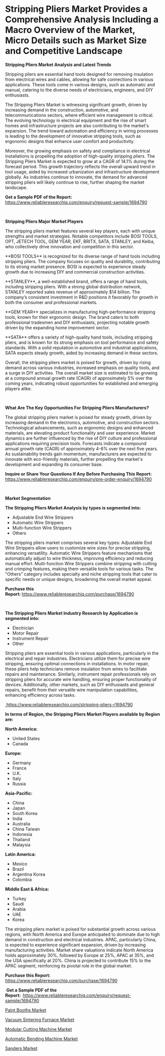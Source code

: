 <p><h1>Stripping Pliers Market Provides a Comprehensive Analysis Including a Macro Overview of the Market, Micro Details such as Market Size and Competitive Landscape</h1></p><p><strong>Stripping Pliers Market Analysis and Latest Trends</strong></p>
<p><p>Stripping pliers are essential hand tools designed for removing insulation from electrical wires and cables, allowing for safe connections in various applications. These tools come in various designs, such as automatic and manual, catering to the diverse needs of electricians, engineers, and DIY enthusiasts.</p><p>The Stripping Pliers Market is witnessing significant growth, driven by increasing demand in the construction, automotive, and telecommunications sectors, where efficient wire management is critical. The evolving technology in electrical equipment and the rise of smart homes and infrastructure projects are also contributing to the market's expansion. The trend toward automation and efficiency in wiring processes is leading to the development of innovative stripping tools, such as ergonomic designs that enhance user comfort and productivity.</p><p>Moreover, the growing emphasis on safety and compliance in electrical installations is propelling the adoption of high-quality stripping pliers. The Stripping Pliers Market is expected to grow at a CAGR of 14.1% during the forecast period. This growth trajectory reflects the overall upward trend in tool usage, aided by increased urbanization and infrastructure development globally. As industries continue to innovate, the demand for advanced stripping pliers will likely continue to rise, further shaping the market landscape.</p></p>
<p><strong>Get a Sample PDF of the Report:&nbsp;</strong> <a href="https://www.reliableresearchiq.com/enquiry/request-sample/1694790?utm_campaign=1087&utm_medium=2&utm_source=Github&utm_content=ia&utm_term=20022025&utm_id=stripping-pliers">https://www.reliableresearchiq.com/enquiry/request-sample/1694790</a></p>
<p>&nbsp;</p>
<p><strong>Stripping Pliers Major Market Players</strong></p>
<p><p>The stripping pliers market features several key players, each with unique strengths and market strategies. Notable competitors include BOSI TOOLS, OPT, JETECH TOOL, GEM YEAR, EKF, BRITX, SATA, STANLEY, and Keiba, who collectively drive innovation and competition in this sector.</p><p>**BOSI TOOLS** is recognized for its diverse range of hand tools including stripping pliers. The company focuses on quality and durability, contributing to its strong market presence. BOSI is expected to experience steady growth due to increasing DIY and commercial construction activities.</p><p>**STANLEY**, a well-established brand, offers a range of hand tools, including stripping pliers. With a strong global distribution network, STANLEY reported sales revenue of approximately $14 billion. The company’s consistent investment in R&D positions it favorably for growth in both the consumer and professional markets.</p><p>**GEM YEAR** specializes in manufacturing high-performance stripping tools, known for their ergonomic design. The brand caters to both professional tradesmen and DIY enthusiasts, projecting notable growth driven by the expanding home improvement sector.</p><p>**SATA** offers a variety of high-quality hand tools, including stripping pliers, and is known for its strong emphasis on tool performance and safety standards. With a solid reputation in automotive and industrial applications, SATA expects steady growth, aided by increasing demand in these sectors.</p><p>Overall, the stripping pliers market is poised for growth, driven by rising demand across various industries, increased emphasis on quality tools, and a surge in DIY activities. The overall market size is estimated to be growing at a compound annual growth rate (CAGR) of approximately 5% over the coming years, indicating robust opportunities for established and emerging players alike.</p></p>
<p>&nbsp;</p>
<p><strong>What Are The Key Opportunities For Stripping Pliers Manufacturers?</strong></p>
<p><p>The global stripping pliers market is poised for steady growth, driven by increasing demand in the electronics, automotive, and construction sectors. Technological advancements, such as ergonomic designs and enhanced materials, are elevating product functionality and user experience. Market dynamics are further influenced by the rise of DIY culture and professional applications requiring precision tools. Forecasts indicate a compound annual growth rate (CAGR) of approximately 4-6% over the next five years. As sustainability trends gain momentum, manufacturers are expected to innovate with eco-friendly materials, further propelling the market's development and expanding its consumer base.</p></p>
<p><strong>Inquire or Share Your Questions If Any Before Purchasing This Report:</strong> <a href="https://www.reliableresearchiq.com/enquiry/pre-order-enquiry/1694790?utm_campaign=1087&utm_medium=2&utm_source=Github&utm_content=ia&utm_term=20022025&utm_id=stripping-pliers">https://www.reliableresearchiq.com/enquiry/pre-order-enquiry/1694790</a></p>
<p>&nbsp;</p>
<p><strong>Market Segmentation</strong></p>
<p><strong>The Stripping Pliers Market Analysis by types is segmented into:</strong></p>
<p><ul><li>Adjustable End Wire Strippers</li><li>Automatic Wire Strippers</li><li>Multi-function Wire Strippers</li><li>Others</li></ul></p>
<p><p>The stripping pliers market comprises several key types: Adjustable End Wire Strippers allow users to customize wire sizes for precise stripping, enhancing versatility. Automatic Wire Strippers feature mechanisms that automatically adjust to wire thickness, improving efficiency and reducing manual effort. Multi-function Wire Strippers combine stripping with cutting and crimping features, making them versatile tools for various tasks. The "Others" category includes specialty and niche stripping tools that cater to specific needs or unique designs, broadening the overall market appeal.</p></p>
<p><strong>Purchase this Report:&nbsp;</strong><a href="https://www.reliableresearchiq.com/purchase/1694790?utm_campaign=1087&utm_medium=2&utm_source=Github&utm_content=ia&utm_term=20022025&utm_id=stripping-pliers">https://www.reliableresearchiq.com/purchase/1694790</a></p>
<p>&nbsp;</p>
<p><strong>The Stripping Pliers Market Industry Research by Application is segmented into:</strong></p>
<p><ul><li>Electrician</li><li>Motor Repair</li><li>Instrument Repair</li><li>Other</li></ul></p>
<p><p>Stripping pliers are essential tools in various applications, particularly in the electrical and repair industries. Electricians utilize them for precise wire stripping, ensuring optimal connections in installations. In motor repair, these pliers help technicians remove insulation from wires to facilitate repairs and maintenance. Similarly, instrument repair professionals rely on stripping pliers for accurate wire handling, ensuring proper functionality of devices. Additionally, other markets, such as DIY enthusiasts and general repairs, benefit from their versatile wire manipulation capabilities, enhancing efficiency across tasks.</p></p>
<p><a href="https://www.reliableresearchiq.com/stripping-pliers-r1694790?utm_campaign=1087&utm_medium=2&utm_source=Github&utm_content=ia&utm_term=20022025&utm_id=stripping-pliers">&nbsp;https://www.reliableresearchiq.com/stripping-pliers-r1694790</a></p>
<p><strong>In terms of Region, the Stripping Pliers Market Players available by Region are:</strong></p>
<p>
    <p> <strong> North America: </strong>
        <ul>
            <li>United States</li>
            <li>Canada</li>
        </ul>
        </p> 
    <p> <strong> Europe: </strong>
        <ul>
            <li>Germany</li>
            <li>France</li>
            <li>U.K.</li>
            <li>Italy</li>
            <li>Russia</li>
        </ul>
        </p> 
    <p> <strong> Asia-Pacific: </strong>
        <ul>
            <li>China</li>
            <li>Japan</li>
            <li>South Korea</li>
            <li>India</li>
            <li>Australia</li>
            <li>China Taiwan</li>
            <li>Indonesia</li>
            <li>Thailand</li>
            <li>Malaysia</li>
        </ul>
        </p> 
    <p> <strong> Latin America: </strong>
        <ul>
            <li>Mexico</li>
            <li>Brazil</li>
            <li>Argentina Korea</li>
            <li>Colombia</li>
        </ul>
        </p> 
    <p> <strong> Middle East & Africa: </strong>
        <ul>
            <li>Turkey</li>
            <li>Saudi</li>
            <li>Arabia</li>
            <li>UAE</li>
            <li>Korea</li>
        </ul>
    </p>
    </p>
<p><p>The stripping pliers market is poised for substantial growth across various regions, with North America and Europe anticipated to dominate due to high demand in construction and electrical industries. APAC, particularly China, is expected to experience significant expansion, driven by increasing manufacturing activities. Market share valuations indicate North America holds approximately 30%, followed by Europe at 25%, APAC at 35%, and the USA specifically at 20%. China is projected to contribute 15% to the APAC segment, reinforcing its pivotal role in the global market.</p></p>
<p><strong>Purchase this Report: </strong><a href="https://www.reliableresearchiq.com/purchase/1694790?utm_campaign=1087&utm_medium=2&utm_source=Github&utm_content=ia&utm_term=20022025&utm_id=stripping-pliers">https://www.reliableresearchiq.com/purchase/1694790</a></p>
<p>&nbsp;<strong>Get a Sample PDF of the Report:&nbsp;&nbsp;</strong><a href="https://www.reliableresearchiq.com/enquiry/request-sample/1694790?utm_campaign=1087&utm_medium=2&utm_source=Github&utm_content=ia&utm_term=20022025&utm_id=stripping-pliers">https://www.reliableresearchiq.com/enquiry/request-sample/1694790</a></p>
<p><strong></strong></p>
<p><p><a href="https://github.com/sanghpavao1n/Market-Research-Report-List-1/blob/main/paint-booths-market.md?utm_campaign=1087&utm_medium=2&utm_source=Github&utm_content=ia&utm_term=20022025&utm_id=stripping-pliers">Paint Booths Market</a></p><p><a href="https://github.com/merkinedry7b/Market-Research-Report-List-1/blob/main/vacuum-sintering-furnace-market.md?utm_campaign=1087&utm_medium=2&utm_source=Github&utm_content=ia&utm_term=20022025&utm_id=stripping-pliers">Vacuum Sintering Furnace Market</a></p><p><a href="https://github.com/urticagebbia/Market-Research-Report-List-1/blob/main/modular-cutting-machine-market.md?utm_campaign=1087&utm_medium=2&utm_source=Github&utm_content=ia&utm_term=20022025&utm_id=stripping-pliers">Modular Cutting Machine Market</a></p><p><a href="https://github.com/wynonachirei9/Market-Research-Report-List-1/blob/main/automatic-bending-machine-market.md?utm_campaign=1087&utm_medium=2&utm_source=Github&utm_content=ia&utm_term=20022025&utm_id=stripping-pliers">Automatic Bending Machine Market</a></p><p><a href="https://github.com/forgazerbyjt/Market-Research-Report-List-1/blob/main/sanders-market.md?utm_campaign=1087&utm_medium=2&utm_source=Github&utm_content=ia&utm_term=20022025&utm_id=stripping-pliers">Sanders Market</a></p></p>